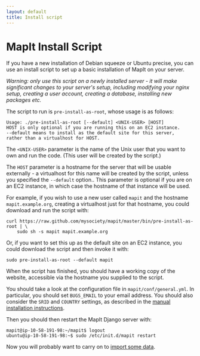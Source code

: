```yaml
---
layout: default
title: Install script
---
```


# MapIt Install Script

If you have a new installation of Debian squeeze or Ubuntu precise,
you can use an install script to set up a basic installation of
MapIt on your server.

*Warning: only use this script on a newly installed server - it will
make significant changes to your server's setup, including modifying
your nginx setup, creating a user account, creating a database,
installing new packages etc.*

The script to run is `pre-install-as-root`, whose usage is as follows:

    Usage: ./pre-install-as-root [--default] <UNIX-USER> [HOST]
    HOST is only optional if you are running this on an EC2 instance.
    --default means to install as the default site for this server,
    rather than a virtualhost for HOST.

The `<UNIX-USER>` parameter is the name of the Unix user that you want
to own and run the code.  (This user will be created by the script.)

The `HOST` parameter is a hostname for the server that will be usable
externally - a virtualhost for this name will be created by the
script, unless you specified the `--default` option..  This parameter
is optional if you are on an EC2 instance, in which case the hostname
of that instance will be used.

For example, if you wish to use a new user called `mapit` and the
hostname `mapit.example.org`, creating a virtualhost just for that
hostname, you could download and run the script with:

    curl https://raw.github.com/mysociety/mapit/master/bin/pre-install-as-root | \
        sudo sh -s mapit mapit.example.org

Or, if you want to set this up as the default site on an EC2 instance,
you could download the script and then invoke it with:

    sudo pre-install-as-root --default mapit

When the script has finished, you should have a working copy of the
website, accessible via the hostname you supplied to the script.

You should take a look at the configuration file in
`mapit/conf/general.yml`.  In particular, you should set `BUGS_EMAIL`
to your email address.  You should also consider the `SRID` and
`COUNTRY` settings, as described in the [manual installation
instructions](/install/).

Then you should then restart the MapIt Django server with:

    mapit@ip-10-58-191-98:~/mapit$ logout
    ubuntu@ip-10-58-191-98:~$ sudo /etc/init.d/mapit restart

Now you will probably want to carry on to [import some data](import).
